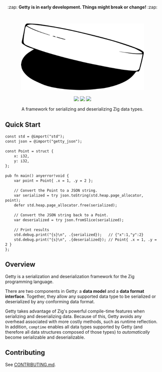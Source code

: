 <p align="center">:zap: <strong>Getty is in early development. Things might break or change!</strong> :zap:</p>
<br/>

<p align="center">
  <img alt="Getty" src="https://github.com/getty-zig/logo/blob/main/getty-empty.svg" width="400px">
  <br/>
  <br/>
  <a alt="Version" href="https://github.com/getty-zig/getty/releases/latest"><img src="https://img.shields.io/badge/version-N/A-e2725b.svg"></a>
  <a alt="Zig" href="https://ziglang.org"><img src="https://img.shields.io/badge/Zig-master-fd9930.svg"></a>
  <a alt="License" href="https://github.com/getty-zig/getty/blob/main/LICENSE"><img src="https://img.shields.io/badge/license-MIT-2598c9"></a>
</p>

<p align="center">A framework for serializing and deserializing Zig data types.</p>

## Quick Start

```zig
const std = @import("std");
const json = @import("getty_json");

const Point = struct {
    x: i32,
    y: i32,
};

pub fn main() anyerror!void {
    var point = Point{ .x = 1, .y = 2 };

    // Convert the Point to a JSON string.
    var serialized = try json.toString(std.heap.page_allocator, point);
    defer std.heap.page_allocator.free(serialized);

    // Convert the JSON string back to a Point.
    var deserialized = try json.fromSlice(serialized);

    // Print results
    std.debug.print("{s}\n", .{serialized});   // {"x":1,"y":2}
    std.debug.print("{s}\n", .{deserialized}); // Point{ .x = 1, .y = 2 }
};
```

## Overview

Getty is a serialization and deserialization framework for the Zig programming language.

There are two components in Getty: a **data model** and a **data format interface**. Together, they allow any supported data type to be serialized or deserialized by any conforming data format.

Getty takes advantage of Zig's powerful compile-time features when serializing and deserializing data. Because of this, Getty avoids any overhead associated with more costly methods, such as runtime reflection. In addition, `comptime` enables all data types supported by Getty (and therefore all data structures composed of those types) to *automatically* become serializable and deserializable.

## Contributing

See [CONTRIBUTING.md](CONTRIBUTING.md).
